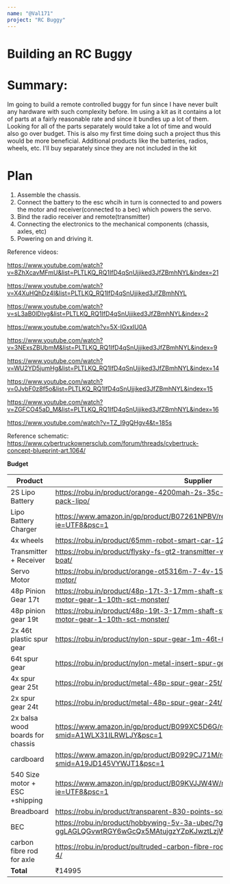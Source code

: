 ```yaml
---
name: "@Val171"
project: "RC Buggy"
---
```

# Building an RC Buggy

# Summary:

Im going to build a remote controlled buggy for fun since I have never built any hardware with such complexity before. Im using a kit as it contains a lot of parts at 
a fairly reasonable rate and since it bundles up a lot of them. Looking for all of the parts separately would take a lot of time and would also go over budget. This
is also my first time doing such a project thus this would be more beneficial. Additional products like the batteries, radios, wheels, etc. I'll buy separately since
they are not included in the kit

# Plan

1. Assemble the chassis.
2. Connect the battery to the esc whcih in turn is connected to and powers the motor and receiver(connected to a bec) which powers the servo.
3. Bind the radio receiver and remote(transmitter)
4. Connecting the electronics to the mechanical components (chassis, axles, etc)
5. Powering on and driving it.

Reference videos:

https://www.youtube.com/watch?v=8ZhXcavMFmU&list=PLTLKQ_RQ1IfD4qSnUjjiked3JfZBmhNYL&index=21

https://www.youtube.com/watch?v=X4XuHQhDz4I&list=PLTLKQ_RQ1IfD4qSnUjjiked3JfZBmhNYL

https://www.youtube.com/watch?v=sL3aB0lDIvg&list=PLTLKQ_RQ1IfD4qSnUjjiked3JfZBmhNYL&index=2

https://www.youtube.com/watch?v=5X-IGxxIU0A

https://www.youtube.com/watch?v=3NExsZBUbmM&list=PLTLKQ_RQ1IfD4qSnUjjiked3JfZBmhNYL&index=9

https://www.youtube.com/watch?v=WU2YD5jumHg&list=PLTLKQ_RQ1IfD4qSnUjjiked3JfZBmhNYL&index=14

https://www.youtube.com/watch?v=0JvbF0z8f5o&list=PLTLKQ_RQ1IfD4qSnUjjiked3JfZBmhNYL&index=15

https://www.youtube.com/watch?v=ZGFCO45aD_M&list=PLTLKQ_RQ1IfD4qSnUjjiked3JfZBmhNYL&index=16

https://www.youtube.com/watch?v=TZ_I9gQHgv4&t=185s

Reference schematic:
https://www.cybertruckownersclub.com/forum/threads/cybertruck-concept-blueprint-art.1064/

**Budget**


| **Product**                        | **Supplier**                                                                                              | **Cost** |
|------------------------------------|-----------------------------------------------------------------------------------------------------------|----------|
|2S Lipo Battery                     |https://robu.in/product/orange-4200mah-2s-35c-7-4v-lithium-polymer-battery-pack-lipo/                  |₹2299 |
|Lipo Battery Charger                |https://www.amazon.in/gp/product/B07261NPBV/ref=ppx_yo_dt_b_asin_title_o01_s00?ie=UTF8&psc=1             |₹501     |
|4x wheels| https://robu.in/product/65mm-robot-smart-car-12-rim-wheel-silver/       | ₹572 |
|Transmitter + Receiver              |https://robu.in/product/flysky-fs-gt2-transmitter-with-fs-gr3e-receiver-for-rc-car-boat/                   |₹2190     |
|Servo Motor                         |https://robu.in/product/orange-ot5316m-7-4v-15kg-cm-metal-gear-digital-servo-motor/                        |₹1349     |
| 48p Pinion Gear   17t               |https://robu.in/product/48p-17t-3-17mm-shaft-steel-pinion-gear-for-rc-hobby-motor-gear-1-10th-sct-monster/|₹139    |
|48p pinion gear 19t|https://robu.in/product/48p-19t-3-17mm-shaft-steel-pinion-gear-for-rc-hobby-motor-gear-1-10th-sct-monster/ |₹139|
|2x 46t plastic spur gear| https://robu.in/product/nylon-spur-gear-1m-46t-6-46/ |₹298|
|64t spur gear|https://robu.in/product/nylon-metal-insert-spur-gear-1m-64t-5-64/|₹199|
|4x spur gear 25t|https://robu.in/product/metal-48p-spur-gear-25t/| ₹356|
|2x spur gear 24t|https://robu.in/product/metal-48p-spur-gear-24t/| ₹258|
|2x balsa wood boards for chassis|https://www.amazon.in/gp/product/B099XC5D6G/ref=ox_sc_act_title_1?smid=A1WLX31ILRWLJY&psc=1|₹2400|
|cardboard|https://www.amazon.in/gp/product/B0929CJ71M/ref=ox_sc_act_title_2?smid=A19JD145VYWJT1&psc=1|₹220|
|540 Size motor + ESC +shipping      |https://www.amazon.in/gp/product/B09KVJJW4W/ref=ppx_yo_dt_b_asin_title_o00_s00?ie=UTF8&psc=1|₹2721.99|
| Breadboard                       |https://robu.in/product/transparent-830-points-solderless-breadboard/|₹111 |
|BEC|https://robu.in/product/hobbywing-5v-3a-ubec/?gclid=CjwKCAiAqt-dBhBcEiwATw-ggLAGLQGvwtRGY6wGcQx5MAtujgzYZpKJwztLzjWYquTyeLxi5rhJ3hoCqskQAvD_BwE|₹290|
|carbon fibre rod for axle| https://robu.in/product/pultruded-carbon-fibre-rod-solid-3mm-1000mm-pack-of-4/|₹ 799|
|**Total**                           |                                                                                               ₹14995     |$184|        
